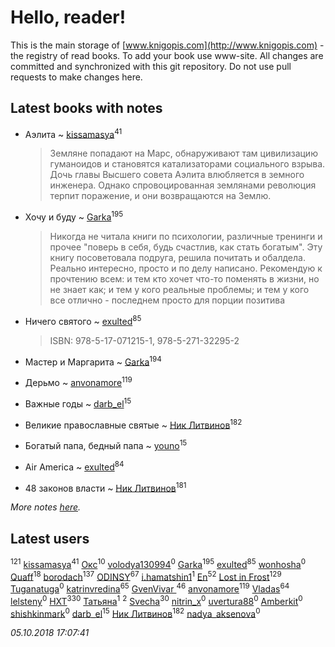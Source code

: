 # Hello, reader!
This is the main storage of [www.knigopis.com](http://www.knigopis.com) - the registry of read books.
To add your book use www-site. All changes are committed and synchronized with this git repository.
Do not use pull requests to make changes here.


## Latest books with notes
* Аэлита ~ [kissamasya](users/684/68439978-vkontakte)<sup>41</sup>
    > Земляне попадают на Марс, обнаруживают там цивилизацию гуманоидов и становятся катализаторами социального взрыва. Дочь главы Высшего совета Аэлита влюбляется в земного инженера. Однако спровоцированная землянами революция терпит поражение, и они возвращаются на Землю.

* Хочу и буду ~ [Garka](users/115/115753719718250012620-google)<sup>195</sup>
    > Никогда не читала книги по психологии, различные тренинги и прочее "поверь в себя, будь счастлив, как стать богатым". Эту книгу посоветовала подруга, решила почитать и обалдела. Реально интересно, просто и по делу написано. Рекомендую к прочтению всем: и тем кто хочет что-то поменять в жизни, но не знает как; и тем у кого реальные проблемы; и тем у кого все отлично - последнем просто для порции позитива

* Ничего святого ~ [exulted](users/100/100599204551896265722-google)<sup>85</sup>
    > ISBN: 978-5-17-071215-1, 978-5-271-32295-2

* Мастер и Маргарита ~ [Garka](users/115/115753719718250012620-google)<sup>194</sup>

* Дерьмо ~ [anvonamore](users/595/5957175-vkontakte)<sup>119</sup>

* Важные годы ~ [darb_el](users/184/184135339-vkontakte)<sup>15</sup>

* Великие православные святые ~ [Ник Литвинов](users/241/241974816-vkontakte)<sup>182</sup>

* Богатый папа, бедный папа ~ [youno](users/302/302928912-vkontakte)<sup>15</sup>

* Air America ~ [exulted](users/100/100599204551896265722-google)<sup>84</sup>

* 48 законов власти ~ [Ник Литвинов](users/241/241974816-vkontakte)<sup>181</sup>


_More notes [here](latest_books_with_notes.md)._


## Latest users
[](users/115/115826717712507836033-google)<sup>121</sup> 
[kissamasya](users/684/68439978-vkontakte)<sup>41</sup> 
[Окс](users/102/102536471289425216982-google)<sup>10</sup> 
[volodya130994](users/392/39260715-vkontakte)<sup>0</sup> 
[Garka](users/115/115753719718250012620-google)<sup>195</sup> 
[exulted](users/100/100599204551896265722-google)<sup>85</sup> 
[wonhosha](users/623/62393441-vkontakte)<sup>0</sup> 
[Quaff](users/122/12267158-vkontakte)<sup>18</sup> 
[borodach](users/157/15706320-vkontakte)<sup>137</sup> 
[ODINSY](users/100/100978570902186865324-google)<sup>67</sup> 
[i.hamatshin1](users/348/348527473-vkontakte)<sup>1</sup> 
[En](users/333/333646551-vkontakte)<sup>52</sup> 
[Lost in Frost](users/103/103293621948650602575-google)<sup>129</sup> 
[Tuganatuga](users/596/59644626-vkontakte)<sup>0</sup> 
[katrinvredina](users/233/2336755-vkontakte)<sup>65</sup> 
[GvenVivar ](users/158/158266434925901-facebook)<sup>46</sup> 
[anvonamore](users/595/5957175-vkontakte)<sup>119</sup> 
[Vladas](users/107/107621344637148469804-google)<sup>64</sup> 
[lelsteny](users/163/163047065-vkontakte)<sup>0</sup> 
[HXT](users/100/100002563462782-facebook)<sup>330</sup> 
[Татьяна](users/114/114821747301663688800-google)<sup>1</sup> 
[](users/140/140020294-vkontakte)<sup>2</sup> 
[Svecha](users/118/118041836581529110049-google)<sup>30</sup> 
[nitrin_x](users/122/122404030-vkontakte)<sup>0</sup> 
[uvertura88](users/514/5146266-vkontakte)<sup>0</sup> 
[Amberkit](users/226/2262103690484511-facebook)<sup>0</sup> 
[shishkinmark](users/270/2709231-vkontakte)<sup>0</sup> 
[darb_el](users/184/184135339-vkontakte)<sup>15</sup> 
[Ник Литвинов](users/241/241974816-vkontakte)<sup>182</sup> 
[nadya_aksenova](users/295/295951913-vkontakte)<sup>0</sup> 


_05.10.2018 17:07:41_
